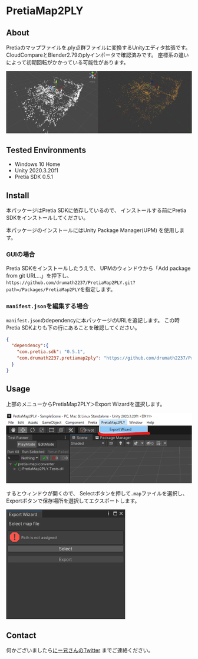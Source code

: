 # PretiaMap2PLY

## About

Pretiaのマップファイルを.ply点群ファイルに変換するUnityエディタ拡張です。
CloudCompareとBlender2.79のplyインポータで確認済みです。
座標系の違いによって初期回転がかかっている可能性があります。

![img](./docs/pointcloud.png)

## Tested Environments

- Windows 10 Home
- Unity 2020.3.20f1
- Pretia SDK 0.5.1

## Install

本パッケージはPretia SDKに依存しているので、
インストールする前にPretia SDKをインストールしてください。

本パッケージのインストールにはUnity Package Manager(UPM)
を使用します。

### GUIの場合

Pretia SDKをインストールしたうえで、
UPMのウィンドウから「Add package from git URL...」を押下し、
`https://github.com/drumath2237/PretiaMap2PLY.git?path=/Packages/PretiaMap2PLY`を指定します。

### `manifest.json`を編集する場合

`manifest.json`のdependencyに本パッケージのURLを追記します。
この時Pretia SDKよりも下の行にあることを確認してください。

```json :manifest.json
{
  "dependency":{
    "com.pretia.sdk": "0.5.1",
    "com.drumath2237.pretiamap2ply": "https://github.com/drumath2237/PretiaMap2PLY.git?path=/Packages/PretiaMap2PLY",
  }
}
```

## Usage

上部のメニューからPretiaMap2PLY＞Export Wizardを選択します。

![img](./docs/menu.png)

するとウィンドウが開くので、
Selectボタンを押して`.map`ファイルを選択し、Exportボタンで保存場所を選択してエクスポートします。

![img](./docs/window.png)

## Contact

何かございましたら[にー兄さんのTwitter](https://twitter.com/ninisan_drumath)
までご連絡ください。
